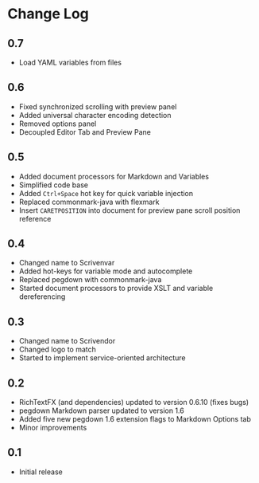 # Change Log

## 0.7

- Load YAML variables from files

## 0.6

- Fixed synchronized scrolling with preview panel
- Added universal character encoding detection
- Removed options panel
- Decoupled Editor Tab and Preview Pane

## 0.5

- Added document processors for Markdown and Variables
- Simplified code base
- Added `Ctrl+Space` hot key for quick variable injection
- Replaced commonmark-java with flexmark
- Insert `CARETPOSITION` into document for preview pane scroll position reference

## 0.4

- Changed name to Scrivenvar
- Added hot-keys for variable mode and autocomplete
- Replaced pegdown with commonmark-java
- Started document processors to provide XSLT and variable dereferencing

## 0.3

- Changed name to Scrivendor
- Changed logo to match
- Started to implement service-oriented architecture

## 0.2
- RichTextFX (and dependencies) updated to version 0.6.10 (fixes bugs)
- pegdown Markdown parser updated to version 1.6
- Added five new pegdown 1.6 extension flags to Markdown Options tab
- Minor improvements

## 0.1

- Initial release
